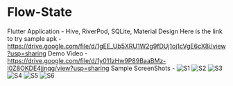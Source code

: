# Flow-State
Flutter Application - Hive, RiverPod, SQLite, Material Design
Here is the link to try sample apk - https://drive.google.com/file/d/1gEE_Ub5XRU1W2g9fDUj1oj1cVgE6cX8i/view?usp=sharing
Demo Video - https://drive.google.com/file/d/1y011zHw9P89BaaBMz-l0Z8OKDE4jjnqg/view?usp=sharing
Sample ScreenShots -
![S1](https://github.com/user-attachments/assets/f80341a3-968d-4f7a-b860-c1f9447b4306)
![S2](https://github.com/user-attachments/assets/01b661f6-737b-402a-b86b-5a615fb23405)
![S3](https://github.com/user-attachments/assets/7607c878-de80-4455-b7bf-31f2934f40d4)
![S4](https://github.com/user-attachments/assets/33e02af1-d868-41b9-9004-d0383a4af68f)
![S5](https://github.com/user-attachments/assets/fe729a8f-9c81-4ffa-b772-35878eb6dc7d)
![S6](https://github.com/user-attachments/assets/a2a1902f-2a92-4d34-9d6d-c35b066065bd)
